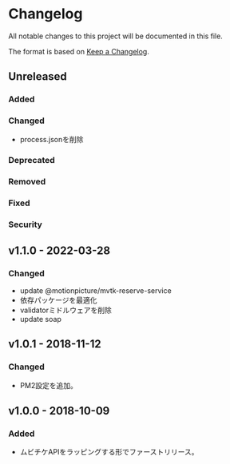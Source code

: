 # Changelog

All notable changes to this project will be documented in this file.

The format is based on [Keep a Changelog](http://keepachangelog.com/).

## Unreleased

### Added

### Changed

- process.jsonを削除

### Deprecated

### Removed

### Fixed

### Security

## v1.1.0 - 2022-03-28

### Changed

- update @motionpicture/mvtk-reserve-service
- 依存パッケージを最適化
- validatorミドルウェアを削除
- update soap

## v1.0.1 - 2018-11-12

### Changed

- PM2設定を追加。

## v1.0.0 - 2018-10-09

### Added

- ムビチケAPIをラッピングする形でファーストリリース。
